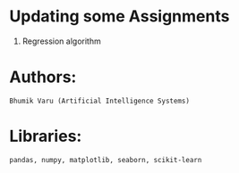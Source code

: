 # Updating some Assignments
 1. Regression algorithm

# Authors:

    Bhumik Varu (Artificial Intelligence Systems) 

# Libraries:

    pandas, numpy, matplotlib, seaborn, scikit-learn
